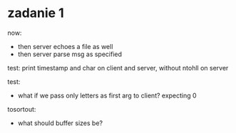 # zadanie 1

now:
* then server echoes a file as well
* then server parse msg as specified

test: print timestamp and char on client and server, without ntohll on server

test:
* what if we pass only letters as first arg to client? expecting 0

tosortout:
* what should buffer sizes be?
